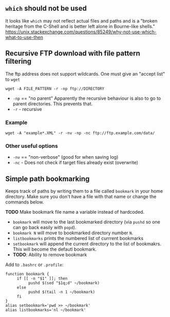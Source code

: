 
## `which` should not be used

It looks like `which` may not reflect actual files and paths and is a 
"broken heritage from the C-Shell and is better left alone in Bourne-like shells."
https://unix.stackexchange.com/questions/85249/why-not-use-which-what-to-use-then


## Recursive FTP download with file pattern filtering

The ftp address does not support wildcards. One must give an "accept list" to `wget`

```
wget -A FILE_PATTERN -r -np ftp://DIRECTORY
```

* `-np` == "no parent" Apparently the recursive behaviour is also to go to parent directories.
  This prevents that.
* `-r` - recursive

### Example
`wget -A "example*.XML" -r -nv -np -nc ftp://ftp.example.com/data/`

### Other useful options
* `-nv` == "non-verbose" (good for when saving log)
* `-nc` - Does not check if target files already exist (overwrite)

## Simple path bookmarking 

Keeps track of paths by writing them to a file called `bookmark` in your home directory.
Make sure you don't have a file with that name or change the commands below.

**TODO** Make bookmark file name a variable instead of hardcoded.

* `bookmark` will move to the last bookmarked directory (via `pushd` so one can go back easily with `popd`).
* `bookmark N` will move to bookmarked directory number `N`. 
* `listbookmarks` prints the numbered list of currrent bookmarks
* `setbookmark` will append the current directory to the list of bookmakrs. This will become the defautl bookmark.
* **TODO**: Ability to remove bookmark

Add to `.bashrc` or `.profile`:

```
function bookmark {
     if [[ -n "$1" ]]; then
          pushd $(sed "$1q;d" ~/bookmark)
     else
          pushd $(tail -n 1 ~/bookmark)
     fi
}
alias setbookmark='pwd >> ~/bookmark'
alias listbookmarks='nl ~/bookmark'
```
